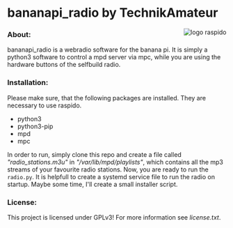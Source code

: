 # bananapi_radio by TechnikAmateur

<img align="right" src="https://github.com/technikamateur/raspido/blob/master/logo/raspido_128px_transparent.png" alt="logo raspido">

### About:
bananapi_radio is a webradio software for the banana pi. It is simply a python3 software to control a mpd server via mpc, while you are using the hardware buttons of the selfbuild radio.

### Installation:
Please make sure, that the following packages are installed. They are necessary to use raspido.
- python3
- python3-pip
- mpd
- mpc

In order to run, simply clone this repo and create a file called *"radio_stations.m3u"* in *"/var/lib/mpd/playlists"*, which contains all the mp3 streams of your favourite radio stations.
Now, you are ready to run the `radio.py`. It is helpfull to create a systemd service file to run the radio on startup. Maybe some time, I'll create a small installer script.

### License:
This project is licensed under GPLv3! For more information see *license.txt*.

